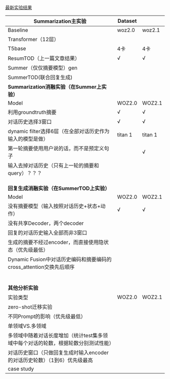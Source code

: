 [最新实验结果](./最新实验结果/)

| Summarization主实验                                          | Dataset |         |
| ------------------------------------------------------------ | ------- | ------- |
| Baseline                                                     | woz2.0  | woz2.1  |
| Transformer（12层）                                          |         |         |
| T5base                                                       | 4卡     | 4卡     |
| ResumTOD（上一篇文章结果）                                   | √       | √       |
| Summer（仅仅摘要模型）gen                                    |         |         |
| SummerTOD(联合回复生成)                                      |         |         |
| **Summarization消融实验（在Summer上实验）**                  |         |         |
| Model                                                        | WOZ2.0  | WOZ2.1  |
| 利用groundtruth摘要                                          | √       | √       |
| 对话历史选择3窗口                                            | √       | √       |
| dynamic filter选择6层（在全部对话历史作为输入的模型是做）    | titan 1 | titan 1 |
| 第一轮摘要使用用户说的话，而不是预定义句子                   |         | √       |
| 输入去掉对话历史（只有上一轮的摘要和query）？？？            |         |         |
|                                                              |         |         |
|                                                              |         |         |
|                                                              |         |         |
| **回复生成消融实验（在SummerTOD上实验）**                    |         |         |
| Model                                                        | WOZ2.0  | WOZ2.1  |
| 没有摘要模型（输入按照对话历史+状态+动作）                   | √       | √       |
| 没有共享Decoder，两个decoder                                 |         |         |
| 回复的对话历史输入全部而非3窗口                              |         |         |
| 生成的摘要不经过encoder，而直接使用隐状态（优先级最低）      |         |         |
| Dynamic Fusion中对话历史编码和摘要编码的cross_attention交换先后顺序 |         |         |
|                                                              |         |         |
|                                                              |         |         |
|                                                              |         |         |
|                                                              |         |         |
|                                                              |         |         |
|                                                              |         |         |
| **其他分析实验**                                             |         |         |
| 实验类型                                                     | WOZ2.0  | WOZ2.1  |
| zero-shot迁移实验                                            |         |         |
| 不同Prompt的影响（优先级最低）                               |         |         |
| 单领域VS.多领域                                              |         |         |
| 多领域中随着对话长度增加（统计test集多领域中每个对话的轮数，根据轮数分别测试性能） |         |         |
| 对话历史窗口（只做回复生成时输入encoder的对话历史轮数）（1到6）优先级最高 |         |         |
| case study                                                   |         |         |